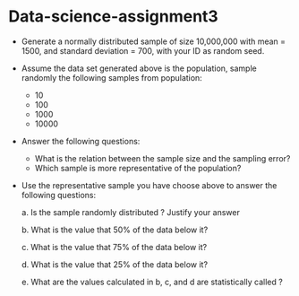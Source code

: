 # Data-science-assignment3
- Generate a normally distributed sample of size 10,000,000 with mean = 1500, and standard deviation = 700, with your ID as random seed.
- Assume the data set generated above is the population, sample randomly the following samples from population:
  - 10
  - 100
  - 1000
  - 10000
 
- Answer the following questions:
  - What is the relation between the sample size and the sampling error?
  - Which sample is more representative of the population?

- Use the representative sample you have choose above to answer the following questions:
  
    a. Is the sample randomly distributed ? Justify your answer

    b. What is the value that 50% of the data below it?

    c. What is the value that 75% of the data below it?

    d. What is the value that 25% of the data below it?

    e. What are the values calculated in b, c, and d are statistically called ?
